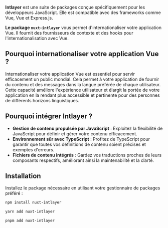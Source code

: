 **Intlayer** est une suite de packages conçue spécifiquement pour les développeurs JavaScript. Elle est compatible avec des frameworks comme Vue, Vue et Express.js.

**Le package `nuxt-intlayer`** vous permet d'internationaliser votre application Vue. Il fournit des fournisseurs de contexte et des hooks pour l'internationalisation avec Vue.

## Pourquoi internationaliser votre application Vue ?

Internationaliser votre application Vue est essentiel pour servir efficacement un public mondial. Cela permet à votre application de fournir du contenu et des messages dans la langue préférée de chaque utilisateur. Cette capacité améliore l'expérience utilisateur et élargit la portée de votre application en la rendant plus accessible et pertinente pour des personnes de différents horizons linguistiques.

## Pourquoi intégrer Intlayer ?

- **Gestion de contenu propulsée par JavaScript** : Exploitez la flexibilité de JavaScript pour définir et gérer votre contenu efficacement.
- **Environnement sûr avec TypeScript** : Profitez de TypeScript pour garantir que toutes vos définitions de contenu soient précises et exemptes d'erreurs.
- **Fichiers de contenu intégrés** : Gardez vos traductions proches de leurs composants respectifs, améliorant ainsi la maintenabilité et la clarté.

## Installation

Installez le package nécessaire en utilisant votre gestionnaire de packages préféré :

```bash packageManager="npm"
npm install nuxt-intlayer
```

```bash packageManager="yarn"
yarn add nuxt-intlayer
```

```bash packageManager="pnpm"
pnpm add nuxt-intlayer
```
